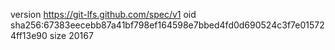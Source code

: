 version https://git-lfs.github.com/spec/v1
oid sha256:67383eecebb87a41bf798ef164598e7bbed4fd0d690524c3f7e015724ff13e90
size 20167

